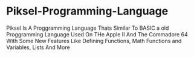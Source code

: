 # Piksel-Programming-Language
Piksel Is A Proggramming Language Thats Similar To BASIC a
old Proggramming Language Used On THe Apple II And The Commadore 64 
With Some New Features Like Defining Functions, Math Functions and Variables, Lists And More
